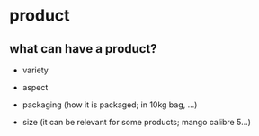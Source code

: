 # product

## what can have a product?

* variety

* aspect

* packaging (how it is packaged; in 10kg bag, ...)

* size (it can be relevant for some products; mango calibre 5...)
